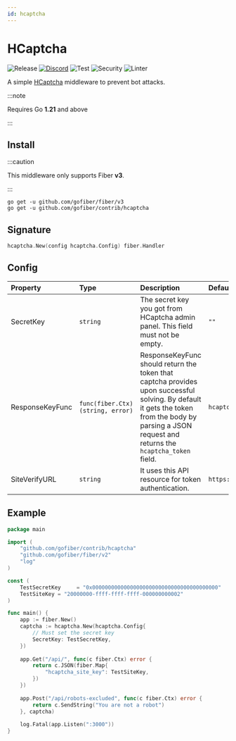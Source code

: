 ```yaml
---
id: hcaptcha
---
```


# HCaptcha


![Release](https://img.shields.io/github/v/tag/gofiber/contrib?filter=hcaptcha*)
[![Discord](https://img.shields.io/discord/704680098577514527?style=flat&label=%F0%9F%92%AC%20discord&color=00ACD7)](https://gofiber.io/discord)
![Test](https://github.com/gofiber/contrib/workflows/Tests/badge.svg)
![Security](https://github.com/gofiber/contrib/workflows/Security/badge.svg)
![Linter](https://github.com/gofiber/contrib/workflows/Linter/badge.svg)

A simple [HCaptcha](https://hcaptcha.com) middleware to prevent bot attacks.

:::note

Requires Go **1.21** and above

:::

## Install

:::caution

This middleware only supports Fiber **v3**.

:::

```shell
go get -u github.com/gofiber/fiber/v3
go get -u github.com/gofiber/contrib/hcaptcha
```

## Signature
```go
hcaptcha.New(config hcaptcha.Config) fiber.Handler
```

## Config

| Property        | Type                              | Description                                                                                                                                                                                         | Default                               |
|:----------------|:----------------------------------|:----------------------------------------------------------------------------------------------------------------------------------------------------------------------------------------------------|:--------------------------------------|
| SecretKey       | `string`                          | The secret key you got from HCaptcha admin panel. This field must not be empty.                                                                                                                     | `""`                                  |
| ResponseKeyFunc | `func(fiber.Ctx) (string, error)` | ResponseKeyFunc should return the token that captcha provides upon successful solving. By default it gets the token from the body by parsing a JSON request and returns the `hcaptcha_token` field. | `hcaptcha.DefaultResponseKeyFunc`     |
| SiteVerifyURL   | `string`                          | It uses this API resource for token authentication.                                                                                                                                                 | `https://api.hcaptcha.com/siteverify` |

## Example

```go
package main

import (
    "github.com/gofiber/contrib/hcaptcha"
    "github.com/gofiber/fiber/v2"
    "log"
)

const (
    TestSecretKey     = "0x0000000000000000000000000000000000000000"
    TestSiteKey = "20000000-ffff-ffff-ffff-000000000002"
)

func main() {
    app := fiber.New()
    captcha := hcaptcha.New(hcaptcha.Config{
        // Must set the secret key
        SecretKey: TestSecretKey,
    })
	
    app.Get("/api/", func(c fiber.Ctx) error {
        return c.JSON(fiber.Map{
            "hcaptcha_site_key": TestSiteKey,
        })
    })
	
    app.Post("/api/robots-excluded", func(c fiber.Ctx) error {
        return c.SendString("You are not a robot")
    }, captcha)
	
    log.Fatal(app.Listen(":3000"))
}
```